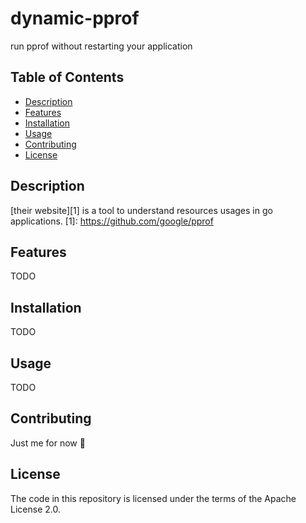 # dynamic-pprof
run pprof without restarting your application

## Table of Contents

- [Description](#description)
- [Features](#features)
- [Installation](#installation)
- [Usage](#usage)
- [Contributing](#contributing)
- [License](#license)

## Description

[their website][1] is a tool to understand resources usages in go applications.
[1]: https://github.com/google/pprof

## Features

TODO

## Installation

TODO

## Usage

TODO

## Contributing

Just me for now 🙂

## License

The code in this repository is licensed under the terms of the Apache License 2.0.
